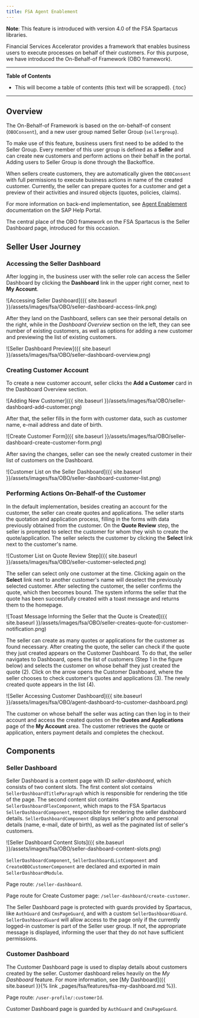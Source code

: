 ```yaml
---
title: FSA Agent Enablement
---
```


**Note**: This feature is introduced with version 4.0 of the FSA Spartacus libraries.

Financial Services Accelerator provides a framework that enables business users to execute processes on behalf of their customers. 
For this purpose, we have introduced the On-Behalf-of Framework (OBO framework). 

***

**Table of Contents**

- This will become a table of contents (this text will be scrapped).
{:toc}

***

## Overview

The On-Behalf-of Framework is based on the on-behalf-of consent (`OBOConsent`), and a new user group named Seller Group (`sellergroup`).

To make use of this feature, business users first need to be added to the Seller Group. 
Every member of this user group is defined as a **Seller** and can create new customers and perform actions on their behalf in the portal.
Adding users to Seller Group is done through the Backoffice. 

When sellers create customers, they are automatically given the `OBOConsent` with full permissions to execute business actions in name of the created customer. 
Currently, the seller can prepare quotes for a customer and get a preview of their activities and insured objects (quotes, policies, claims). 

For more information on back-end implementation, see [Agent Enablement](https://help.sap.com/viewer/a7d0f0c5faa44002bf81e1a9a91c77e2/latest/en-US/cbf7b289a4414090a26e23077e2e4e1f.html) documentation on the SAP Help Portal. 

The central place of the OBO framework on the FSA Spartacus is the Seller Dashboard page, introduced for this occasion. 

## Seller User Journey 

### Accessing the Seller Dashboard

After logging in, the business user with the seller role can access the Seller Dashboard by clicking the **Dashboard** link in the upper right corner, next to **My Account**. 

![Accessing Seller Dashboard]({{ site.baseurl }}/assets/images/fsa/OBO/seller-dashboard-access-link.png)

After they land on the Dashboard, sellers can see their personal details on the right, while in the *Dashboard Overview* section on the left, they can see number of existing customers, as well as options for adding a new customer and previewing the list of existing customers. 

![Seller Dashboard Preview]({{ site.baseurl }}/assets/images/fsa/OBO/seller-dashboard-overview.png)


### Creating Customer Account

To create a new customer account, seller clicks the **Add a Customer** card in the Dashboard Overview section.

![Adding New Customer]({{ site.baseurl }}/assets/images/fsa/OBO/seller-dashboard-add-customer.png)

After that, the seller fills in the form with customer data, such as customer name, e-mail address and date of birth.

![Create Customer Form]({{ site.baseurl }}/assets/images/fsa/OBO/seller-dashboard-create-customer-form.png)

After saving the changes, seller can see the newly created customer in their list of customers on the Dashboard.

![Customer List on the Seller Dashboard]({{ site.baseurl }}/assets/images/fsa/OBO/seller-dashboard-customer-list.png)

### Performing Actions On-Behalf-of the Customer

In the default implementation, besides creating an account for the customer, the seller can create quotes and applications. 
The seller starts the quotation and application process, filling in the forms with data previously obtained from the customer. 
On the **Quote Review** step, the seller is prompted to select the customer for whom they wish to create the quote/application. 
The seller selects the customer by clicking the **Select** link next to the customer's name. 

![Customer List on Quote Review Step]({{ site.baseurl }}/assets/images/fsa/OBO/seller-customer-selected.png)

The seller can select only one customer at the time. 
Clicking again on the **Select** link next to another customer's name will deselect the previously selected customer.
After selecting the customer, the seller confirms the quote, which then becomes bound.
The system informs the seller that the quote has been successfully created with a toast message and returns them to the homepage.

![Toast Message Informing the Seller that the Quote is Created]({{ site.baseurl }}/assets/images/fsa/OBO/seller-creates-quote-for-customer-notification.png)

The seller can create as many quotes or applications for the customer as found necessary. 
After creating the quote, the seller can check if the quote they just created appears on the Customer Dashboard.
To do that, the seller navigates to Dashboard, opens the list of customers (Step 1 in the figure below) and selects the customer on whose behalf they just created the quote (2). 
Click on the arrow opens the Customer Dashboard, where the seller chooses to check customer's quotes and applications (3). 
The newly created quote appears in the list (4). 

![Seller Accessing Customer Dashboard]({{ site.baseurl }}/assets/images/fsa/OBO/agent-dashboard-to-customer-dashboard.png)

The customer on whose behalf the seller was acting can then log in to their account and access the created quotes on the **Quotes and Applications** page of the **My Account** area.
The customer retrieves the quote or application, enters payment details and completes the checkout.

## Components

### Seller Dashboard

Seller Dashboard is a content page with ID *seller-dashboard*, which consists of two content slots. 
The first content slot contains `SellerDashboardTitleParagraph` which is responsible for rendering the title of the page. 
The second content slot contains `SellerDashboardFlexComponent`, which maps to the FSA Spartacus `SellerDashboardComponent`, responsible for rendering the seller dashboard details. 
`SellerDashboardComponent` displays seller's photo and personal details (name, e-mail, date of birth), as well as the paginated list of seller's customers. 

![Seller Dashboard Content Slots]({{ site.baseurl }}/assets/images/fsa/OBO/seller-dashboard-content-slots.png)

`SellerDashboardComponent`, `SellerDashboardListComponent` and `CreateOBOCustomerComponent` are declared and exported in main `SellerDashboardModule`.

Page route: `/seller-dashboard`.

Page route for Create Customer page: `/seller-dashboard/create-customer`.

The Seller Dashboard page is protected with guards provided by Spartacus, like `AuthGuard` and `CmsPageGuard`, and with a custom `SellerDashboardGuard`. 
`SellerDashboardGuard` will allow access to the page only if the currently logged-in customer is part of the Seller user group. 
If not, the appropriate message is displayed, informing the user that they do not have sufficient permissions.

### Customer Dashboard

The Customer Dashboard page is used to display details about customers created by the seller.
Customer dashboard relies heavily on the *My Dashboard* feature. 
For more information, see [My Dashboard]({{ site.baseurl }}{% link _pages/fsa/features/fsa-my-dashboard.md %}). 

Page route: `/user-profile/:customerId`.

Customer Dashboard page is guarded by `AuthGuard` and `CmsPageGuard`.
